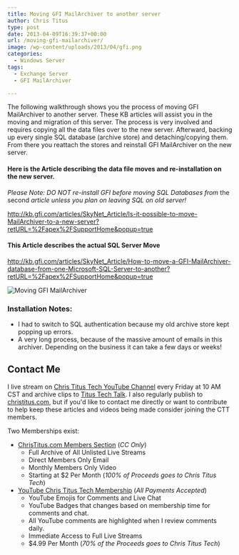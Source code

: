 ```yaml
---
title: Moving GFI MailArchiver to another server
author: Chris Titus
type: post
date: 2013-04-09T16:39:37+00:00
url: /moving-gfi-mailarchiver/
image: /wp-content/uploads/2013/04/gfi.png
categories:
  - Windows Server
tags:
  - Exchange Server
  - GFI MailArchiver

---
```

The following walkthrough shows you the process of moving GFI MailArchiver to another server. <!--more-->These KB articles will assist you in the moving and migration of this server. The process is very involved and requires copying all the data files over to the new server. Afterward, backing up every single SQL database (archive store) and detaching/copying them. From there you reattach the stores and reinstall GFI MailArchiver on the new server.

#### Here is the Article describing the data file moves and re-installation on the new server.

_Please Note: DO NOT re-install GFI before moving SQL Databases from_ the second _article unless you plan on leaving SQL on old server!_

<http://kb.gfi.com/articles/SkyNet_Article/Is-it-possible-to-move-MailArchiver-to-a-new-server?retURL=%2Fapex%2FSupportHome&popup=true>

#### This Article describes the actual SQL Server Move

<http://kb.gfi.com/articles/SkyNet_Article/How-to-move-a-GFI-MailArchiver-database-from-one-Microsoft-SQL-Server-to-another?retURL=%2Fapex%2FSupportHome&popup=true>

![Moving GFI MailArchiver](/moving-gfi-mailarchiver/moving-gfi-mailarchiver-2/)

### Installation Notes:

  * I had to switch to SQL authentication because my old archive store kept popping up errors.
  * A very long process, because of the massive amount of emails in this archiver. Depending on the business it can take a few days or weeks!

## Contact Me

I live stream on [Chris Titus Tech YouTube Channel][1] every Friday at 10 AM CST and archive clips to [Titus Tech Talk][2]. I also regularly publish to [christitus.com][3], but if you'd like to contact me directly or want to contribute to help keep these articles and videos being made consider joining the CTT members. 

Two Memberships exist:
- [ChrisTitus.com Members Section][4] (_CC Only_)
  - Full Archive of All Unlisted Live Streams
  - Direct Members Only Email
  - Monthly Members Only Video
  - Starting at $2 Per Month (_100% of Proceeds goes to Chris Titus Tech_)
- [YouTube Chris Titus Tech Membership][5] (_All Payments Accepted_)
  - YouTube Emojis for Comments and Live Chat
  - YouTube Badges that changes based on membership time for comments and chat.
  - All YouTube comments are highlighted when I review comments daily. 
  - Immediate Access to Full Live Streams
  - $4.99 Per Month (_70% of the Proceeds goes to Chris Titus Tech_)

 [1]: https://www.youtube.com/c/ChrisTitusTech
 [2]: https://www.youtube.com/c/ChrisTitusTechStreams
 [3]: https://christitus.com/
 [4]: https://portal.christitus.com
 [5]: https://links.christitus.com/join